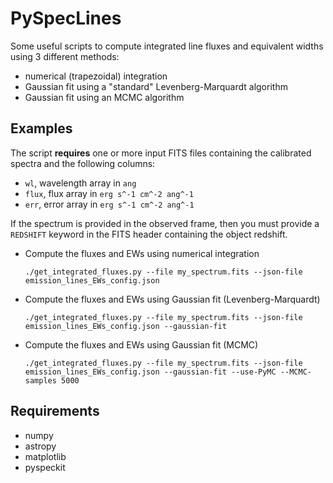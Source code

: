 # PySpecLines

Some useful scripts to compute integrated line fluxes and equivalent widths using 3 different methods:

- numerical (trapezoidal) integration
- Gaussian fit using a "standard" Levenberg-Marquardt algorithm
- Gaussian fit using an MCMC algorithm


## Examples

The script **requires** one or more input FITS files containing the calibrated spectra and the following columns:
- ``wl``, wavelength array in ``ang``
- ``flux``, flux array in ``erg s^-1 cm^-2 ang^-1``
- ``err``, error array in  ``erg s^-1 cm^-2 ang^-1``

If the spectrum is provided in the observed frame, then you must provide a ``REDSHIFT`` keyword in the FITS header containing the object redshift.

- Compute the fluxes and EWs using numerical integration
  ```
  ./get_integrated_fluxes.py --file my_spectrum.fits --json-file  emission_lines_EWs_config.json
  ```

- Compute the fluxes and EWs using Gaussian fit (Levenberg-Marquardt)
  ```
  ./get_integrated_fluxes.py --file my_spectrum.fits --json-file  emission_lines_EWs_config.json --gaussian-fit
  ```

- Compute the fluxes and EWs using Gaussian fit (MCMC)
  ```
  ./get_integrated_fluxes.py --file my_spectrum.fits --json-file  emission_lines_EWs_config.json --gaussian-fit --use-PyMC --MCMC-samples 5000
  ```

## Requirements

- numpy
- astropy
- matplotlib
- pyspeckit
